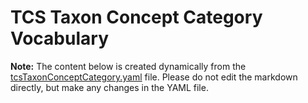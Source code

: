# TCS Taxon Concept Category Vocabulary

**Note:** The content below is created dynamically from the
[tcsTaxonConceptCategory.yaml](./tcsTaxonConceptCategory.yaml) file. Please do
not edit the markdown directly, but make any changes in the YAML file.
